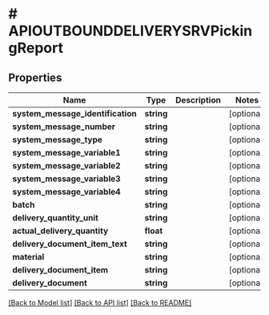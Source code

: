 # # APIOUTBOUNDDELIVERYSRVPickingReport

## Properties

Name | Type | Description | Notes
------------ | ------------- | ------------- | -------------
**system_message_identification** | **string** |  | [optional]
**system_message_number** | **string** |  | [optional]
**system_message_type** | **string** |  | [optional]
**system_message_variable1** | **string** |  | [optional]
**system_message_variable2** | **string** |  | [optional]
**system_message_variable3** | **string** |  | [optional]
**system_message_variable4** | **string** |  | [optional]
**batch** | **string** |  | [optional]
**delivery_quantity_unit** | **string** |  | [optional]
**actual_delivery_quantity** | **float** |  | [optional]
**delivery_document_item_text** | **string** |  | [optional]
**material** | **string** |  | [optional]
**delivery_document_item** | **string** |  | [optional]
**delivery_document** | **string** |  | [optional]

[[Back to Model list]](../../README.md#models) [[Back to API list]](../../README.md#endpoints) [[Back to README]](../../README.md)

